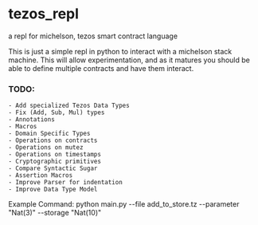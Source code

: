 # tezos_repl
a repl for michelson, tezos smart contract language

This is just a simple repl in python to interact with a michelson stack machine.  This will allow experimentation, and as it matures you should be able to define multiple contracts and have them interact.


### TODO:

    - Add specialized Tezos Data Types
    - Fix (Add, Sub, Mul) types
    - Annotations
    - Macros
    - Domain Specific Types
    - Operations on contracts
    - Operations on mutez
    - Operations on timestamps
    - Cryptographic primitives
    - Compare Syntactic Sugar
    - Assertion Macros
    - Improve Parser for indentation
    - Improve Data Type Model

Example Command:
    python main.py --file add_to_store.tz --parameter "Nat(3)" --storage "Nat(10)"
